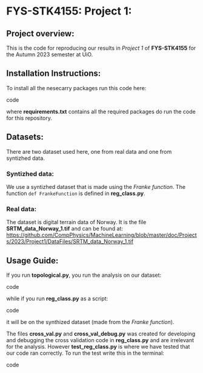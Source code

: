 # FYS-STK4155: Project 1:


## Project overview:
This is the code for reproducing our results in _Project 1_ of **FYS-STK4155** for the Autumn 2023 semester at UiO.


## Installation Instructions:
To install all the nesecarry packages run this code here:

code

where **requirements.txt** contains all the required packages do run the code for this repository.


## Datasets:
There are two dataset used here, one from real data and one from syntizhed data.

### Syntizhed data:
We use a syntizhed dataset that is made using the _Franke function_. The function `def FrankeFunction` is defined in **reg_class.py**.

### Real data:
The dataset is digital terrain data of Norway. It is the file **SRTM_data_Norway_1.tif** and can be found at:
[https://github.com/CompPhysics/MachineLearning/blob/master/doc/Projects/2023/Project1/DataFiles/SRTM_data_Norway_1.tif
](https://github.com/CompPhysics/MachineLearning/blob/master/doc/Projects/2023/Project1/DataFiles/SRTM_data_Norway_1.tif
)



## Usage Guide:
If you run **topological.py**, you run the analysis on our dataset:

code

while if you run **reg_class.py** as a script:

code

it will be on the synthized dataset (made from the _Franke function_).

The files **cross_val.py** and **cross_val_debug.py** was created for developing and debugging the cross validation code in **reg_class.py** and are irrelevant for the analysis. However **test_reg_class.py** is where we have tested that our code ran correctly. To run the test write this in the terminal:

code